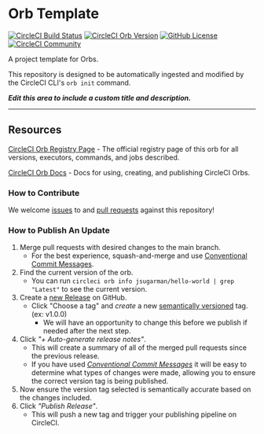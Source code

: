 # Orb Template


[![CircleCI Build Status](https://circleci.com/gh/jsugarman/hello-word-orb.svg?style=shield "CircleCI Build Status")](https://circleci.com/gh/jsugarman/hello-word-orb) [![CircleCI Orb Version](https://badges.circleci.com/orbs/jsugarman/hello-world.svg)](https://circleci.com/developer/orbs/orb/jsugarman/hello-world) [![GitHub License](https://img.shields.io/badge/license-MIT-lightgrey.svg)](https://raw.githubusercontent.com/jsugarman/hello-word-orb/master/LICENSE) [![CircleCI Community](https://img.shields.io/badge/community-CircleCI%20Discuss-343434.svg)](https://discuss.circleci.com/c/ecosystem/orbs)



A project template for Orbs.

This repository is designed to be automatically ingested and modified by the CircleCI CLI's `orb init` command.

_**Edit this area to include a custom title and description.**_

---

## Resources

[CircleCI Orb Registry Page](https://circleci.com/developer/orbs/orb/jsugarman/hello-world) - The official registry page of this orb for all versions, executors, commands, and jobs described.

[CircleCI Orb Docs](https://circleci.com/docs/orb-intro/#section=configuration) - Docs for using, creating, and publishing CircleCI Orbs.

### How to Contribute

We welcome [issues](https://github.com/jsugarman/hello-word-orb/issues) to and [pull requests](https://github.com/jsugarman/hello-word-orb/pulls) against this repository!

### How to Publish An Update
1. Merge pull requests with desired changes to the main branch.
    - For the best experience, squash-and-merge and use [Conventional Commit Messages](https://conventionalcommits.org/).
2. Find the current version of the orb.
    - You can run `circleci orb info jsugarman/hello-world | grep "Latest"` to see the current version.
3. Create a [new Release](https://github.com/jsugarman/hello-word-orb/releases/new) on GitHub.
    - Click "Choose a tag" and _create_ a new [semantically versioned](http://semver.org/) tag. (ex: v1.0.0)
      - We will have an opportunity to change this before we publish if needed after the next step.
4.  Click _"+ Auto-generate release notes"_.
    - This will create a summary of all of the merged pull requests since the previous release.
    - If you have used _[Conventional Commit Messages](https://conventionalcommits.org/)_ it will be easy to determine what types of changes were made, allowing you to ensure the correct version tag is being published.
5. Now ensure the version tag selected is semantically accurate based on the changes included.
6. Click _"Publish Release"_.
    - This will push a new tag and trigger your publishing pipeline on CircleCI.